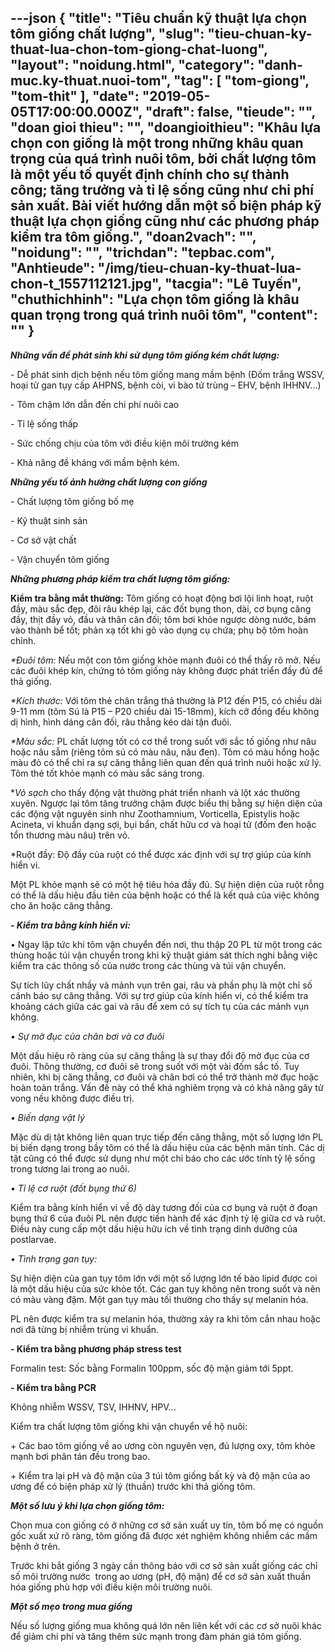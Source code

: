 ---json
{
    "title": "Tiêu chuẩn kỹ thuật lựa chọn tôm giống chất lượng",
    "slug": "tieu-chuan-ky-thuat-lua-chon-tom-giong-chat-luong",
    "layout": "noidung.html",
    "category": "danh-muc.ky-thuat.nuoi-tom",
    "tag": [
        "tom-giong",
        "tom-thit"
    ],
    "date": "2019-05-05T17:00:00.000Z",
    "draft": false,
    "tieude": "",
    "doan gioi thieu": "",
    "doangioithieu": "Khâu lựa chọn con giống là một trong những khâu quan trọng của quá trình nuôi tôm, bởi chất lượng tôm là một yếu tố quyết định chính cho sự thành công; tăng trưởng và tỉ lệ sống cũng như chi phí sản xuất. Bài viết hướng dẫn một số biện pháp kỹ thuật lựa chọn giống cũng như các phương pháp kiểm tra tôm giống.",
    "doan2vach": "",
    "noidung": "",
    "trichdan": "tepbac.com",
    "Anhtieude": "/img/tieu-chuan-ky-thuat-lua-chon-t_1557112121.jpg",
    "tacgia": "Lê Tuyến",
    "chuthichhinh": "Lựa chọn tôm giống là khâu quan trọng trong quá trình nuôi tôm",
    "__content__": ""
}
---
<p><em><strong>Những vấn đề ph&aacute;t sinh khi sử dụng t&ocirc;m giống k&eacute;m chất lượng:</strong></em></p>

<p>- Dễ ph&aacute;t sinh dịch bệnh nếu t&ocirc;m giống mang mầm bệnh (Đốm trắng WSSV, hoại tử gan tụy cấp AHPNS, bệnh c&ograve;i, vi b&agrave;o tử tr&ugrave;ng &ndash; EHV, b&ecirc;̣nh IHHNV&hellip;)</p>

<p>- T&ocirc;m chậm lớn dẫn đến chi ph&iacute; nu&ocirc;i cao</p>

<p>- Tỉ lệ sống thấp</p>

<p>- Sức chống chịu của t&ocirc;m với điều kiện m&ocirc;i trường k&eacute;m</p>

<p>- Khả năng đề kh&aacute;ng với mầm bệnh k&eacute;m.</p>

<p><strong><em>Những yếu tố ảnh hưởng chất lượng con giống</em></strong></p>

<p>- Chất lượng t&ocirc;m giống bố mẹ</p>

<p>- Kỹ thuật sinh sản</p>

<p>- Cơ sở vật chất</p>

<p>- Vận chuyển t&ocirc;m giống</p>

<p><em><strong>Những phương ph&aacute;p kiểm tra chất lượng t&ocirc;m giống:</strong></em>&nbsp;</p>

<p><strong>Kiểm tra bằng mắt thường:</strong>&nbsp;T&ocirc;m giống c&oacute; hoạt động bơi lội linh hoạt, ruột đầy, m&agrave;u sắc đẹp, đ&ocirc;i r&acirc;u kh&eacute;p lại, c&aacute;c đốt bụng thon, d&agrave;i, cơ bụng căng đầy, thịt đầy vỏ, đầu v&agrave; th&acirc;n c&acirc;n đối; t&ocirc;m bơi khỏe ngược d&ograve;ng nước, b&aacute;m v&agrave;o th&agrave;nh bể tốt; phản xạ tốt khi g&otilde; v&agrave;o dụng cụ chứa; phụ bộ t&ocirc;m ho&agrave;n chỉnh.</p>

<p><em>*Đu&ocirc;i t&ocirc;m:</em>&nbsp;Nếu một con t&ocirc;m giống khỏe mạnh đu&ocirc;i c&oacute; thể thấy r&otilde; mở. Nếu c&aacute;c đu&ocirc;i kh&eacute;p k&iacute;n, chứng tỏ t&ocirc;m giống n&agrave;y kh&ocirc;ng được ph&aacute;t triển đầy đủ để thả giống.</p>

<p><em>*K&iacute;ch thước:</em>&nbsp;Với t&ocirc;m thẻ ch&acirc;n trắng thả thường l&agrave; P12 đến P15, c&oacute; chiều d&agrave;i 9-11 mm (t&ocirc;m S&uacute; l&agrave; P15 &ndash; P20 chiều d&agrave;i 15-18mm), k&iacute;ch cỡ đồng đều kh&ocirc;ng dị h&igrave;nh, h&igrave;nh d&aacute;ng c&acirc;n đối, r&acirc;u thẳng k&eacute;o d&agrave;i tận đu&ocirc;i.</p>

<p><em>*M&agrave;u sắc:</em>&nbsp;PL chất lượng tốt c&oacute; cơ thể trong suốt với sắc tố giống như n&acirc;u hoặc n&acirc;u sẫm (ri&ecirc;ng t&ocirc;m s&uacute; c&oacute; m&agrave;u n&acirc;u, n&acirc;u đen). T&ocirc;m c&oacute; m&agrave;u hồng hoặc m&agrave;u đỏ c&oacute; thể chỉ ra sự căng thẳng li&ecirc;n quan đến qu&aacute; tr&igrave;nh nu&ocirc;i hoặc xử l&yacute;. T&ocirc;m thẻ tốt khỏe mạnh c&oacute; m&agrave;u sắc s&aacute;ng trong.&nbsp;</p>

<p>*<em>Vỏ sạch</em>&nbsp;cho thấy động vật thường ph&aacute;t triển nhanh v&agrave; lột x&aacute;c thường xuy&ecirc;n. Ngược lại t&ocirc;m tăng trưởng chậm được biểu thị bằng sự hiện diện của c&aacute;c động vật nguy&ecirc;n sinh như Zoothamnium, Vorticella, Epistylis hoặc Acineta, vi khuẩn dạng sợi, bụi bẩn, chất hữu cơ v&agrave; hoại tử (đốm đen hoặc tổn thương m&agrave;u n&acirc;u) tr&ecirc;n vỏ.</p>

<p>*Ruột đầy: Độ đầy của ruột c&oacute; thể được x&aacute;c định với sự trợ gi&uacute;p của k&iacute;nh hiển vi.</p>

<p>Một PL khỏe mạnh sẽ c&oacute; một hệ ti&ecirc;u h&oacute;a đầy đủ. Sự hiện diện của ruột rỗng c&oacute; thể l&agrave; dấu hiệu đầu ti&ecirc;n của bệnh hoặc c&oacute; thể l&agrave; kết quả của việc kh&ocirc;ng cho ăn hoặc căng thẳng.</p>

<p><strong><em>- Kiểm tra bằng k&iacute;nh hiển vi:&nbsp;</em></strong></p>

<p>&bull; Ngay lập tức khi t&ocirc;m vận chuyển đến nơi, thu thập 20 PL từ một trong c&aacute;c th&ugrave;ng hoặc t&uacute;i vận chuyển trong khi kỹ thuật gi&aacute;m s&aacute;t th&iacute;ch nghi bằng việc kiểm tra c&aacute;c th&ocirc;ng số của nước trong c&aacute;c th&ugrave;ng v&agrave; t&uacute;i vận chuyển.</p>

<p>Sự t&iacute;ch lũy chất nhầy v&agrave; mảnh vụn tr&ecirc;n gai, r&acirc;u v&agrave; phần phụ l&agrave; một chỉ số cảnh b&aacute;o sự căng thẳng. Với sự trợ gi&uacute;p của k&iacute;nh hiển vi, c&oacute; thể kiểm tra khoảng c&aacute;ch giữa c&aacute;c gai v&agrave; r&acirc;u để xem c&oacute; sự t&iacute;ch tụ của c&aacute;c mảnh vụn kh&ocirc;ng.</p>

<p><em>&bull; Sự mờ đục của ch&acirc;n bơi v&agrave; cơ đu&ocirc;i</em></p>

<p>Một dấu hiệu r&otilde; r&agrave;ng của sự căng thẳng l&agrave; sự thay đổi độ mờ đục của cơ đu&ocirc;i. Th&ocirc;ng thường, cơ đu&ocirc;i sẽ trong suốt với một v&agrave;i đốm sắc tố. Tuy nhi&ecirc;n, khi bị căng thẳng, cơ đu&ocirc;i v&agrave; ch&acirc;n bơi c&oacute; thể trở th&agrave;nh mờ đục hoặc ho&agrave;n to&agrave;n trắng. Vấn đề n&agrave;y c&oacute; thể kh&aacute; nghi&ecirc;m trọng v&agrave; c&oacute; khả năng g&acirc;y tử vong nếu kh&ocirc;ng được điều trị.</p>

<p><em>&bull; Biến dạng vật l&yacute;</em></p>

<p>Mặc d&ugrave; dị tật kh&ocirc;ng li&ecirc;n quan trực tiếp đến căng thẳng, một số lượng lớn PL bị biến dạng trong bầy t&ocirc;m c&oacute; thể l&agrave; dấu hiệu của c&aacute;c bệnh m&atilde;n t&iacute;nh. C&aacute;c dị tật cũng c&oacute; thể được sử dụng như một chỉ b&aacute;o cho c&aacute;c ước t&iacute;nh tỷ lệ sống trong tương lai trong ao nu&ocirc;i.&nbsp;</p>

<p><em>&bull; Tỉ lệ cơ ruột (đốt bụng thứ 6)&nbsp;</em></p>

<p>Kiểm tra bằng k&iacute;nh hiển vi về độ d&agrave;y tương đối của cơ bụng v&agrave; ruột ở đoạn bụng thứ 6 của đu&ocirc;i PL n&ecirc;n được tiến h&agrave;nh để x&aacute;c định tỷ lệ giữa cơ v&agrave; ruột. Điều n&agrave;y cung cấp một dấu hiệu hữu &iacute;ch về t&igrave;nh trạng dinh dưỡng của postlarvae.</p>

<p><em>&bull; T&igrave;nh trạng gan tụy:</em></p>

<p>Sự hiện diện của gan tụy t&ocirc;m lớn với một số lượng lớn tế b&agrave;o lipid được coi l&agrave; một dấu hiệu của sức khỏe tốt. C&aacute;c gan tụy kh&ocirc;ng n&ecirc;n trong suốt v&agrave; n&ecirc;n c&oacute; m&agrave;u v&agrave;ng đậm. Một gan tụy m&agrave;u tối thường cho thấy sự melanin h&oacute;a.</p>

<p>PL n&ecirc;n được kiểm tra sự melanin h&oacute;a, thường xảy ra khi t&ocirc;m cắn nhau hoặc nơi đ&atilde; từng bị nhiễm tr&ugrave;ng vi khuẩn.&nbsp;</p>

<p><strong>- Kiểm tra bằng phương ph&aacute;p stress test</strong></p>

<p>Formalin test: Sốc bằng Formalin 100ppm, sốc độ mặn giảm tới 5ppt.</p>

<p><strong>- Kiểm tra bằng PCR</strong></p>

<p>Kh&ocirc;ng nhiễm WSSV, TSV, IHHNV, HPV...</p>

<p>Kiểm tra chất lượng t&ocirc;m giống khi vận chuyển về hộ nu&ocirc;i:</p>

<p>+ C&aacute;c bao t&ocirc;m giống về ao ương c&ograve;n nguy&ecirc;n vẹn, đủ lượng oxy, t&ocirc;m khỏe mạnh bơi ph&acirc;n t&aacute;n đều trong bao.</p>

<p>+ Kiểm tra lại pH v&agrave; độ mặn của 3 t&uacute;i t&ocirc;m giống bất kỳ v&agrave; độ mặn của ao ương để c&oacute; biện ph&aacute;p xử l&yacute; (thuần) trước khi thả giống t&ocirc;m.</p>

<p><em><strong>Một số lưu &yacute; khi lựa chọn giống t&ocirc;m:</strong></em></p>

<p>Chọn mua con giống c&oacute; ở những cơ sở sản xuất uy t&iacute;n, t&ocirc;m bố mẹ c&oacute; nguồn gốc xuất xứ r&otilde; r&agrave;ng, t&ocirc;m giống đ&atilde; được x&eacute;t nghiệm kh&ocirc;ng nhiễm c&aacute;c mầm bệnh ở tr&ecirc;n.</p>

<p>Trước khi bắt giống 3 ng&agrave;y cần th&ocirc;ng b&aacute;o với cơ sở sản xuất giống c&aacute;c chỉ số m&ocirc;i trường nước&nbsp; trong ao ương (pH, độ mặn) để cơ sở sản xuất thuần h&oacute;a giống ph&ugrave; hợp với điều kiện m&ocirc;i trường nu&ocirc;i.</p>

<p><em><strong>Một số mẹo trong mua giống</strong></em></p>

<p>Nếu số lượng giống mua kh&ocirc;ng qu&aacute; lớn n&ecirc;n li&ecirc;n kết với c&aacute;c cơ sở nu&ocirc;i kh&aacute;c để giảm chi ph&iacute; v&agrave; tăng th&ecirc;m sức mạnh trong đ&agrave;m ph&aacute;n gi&aacute; t&ocirc;m giống.</p>
